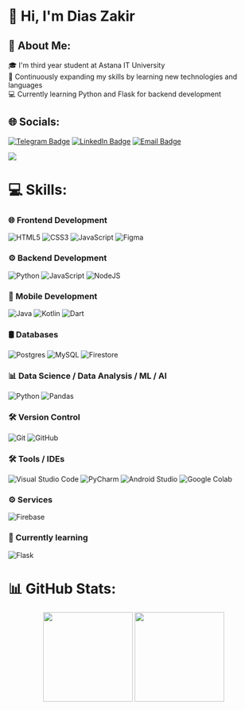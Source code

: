 # 👋 Hi, I'm Dias Zakir

## 💫 About Me:
🎓 I'm third year student at Astana IT University <br>🌱 Continuously expanding my skills by learning new technologies and languages<br>💻 Currently learning Python and Flask for backend development


## 🌐 Socials:
[![Telegram Badge](https://img.shields.io/badge/Telegram-26A5E4?style=for-the-badge&logo=telegram&logoColor=white&link=https://t.me/diaszakir)](https://t.me/diaszakir)
[![LinkedIn Badge](https://img.shields.io/badge/LinkedIn-0A66C2?style=for-the-badge&logo=linkedin&logoColor=white&link=https://www.linkedin.com/in/dias-zakir-51261b296/)](https://www.linkedin.com/in/dias-zakir-51261b296/)
[![Email Badge](https://img.shields.io/badge/Email-D14836?style=for-the-badge&logo=gmail&logoColor=white&link=mailto:diaszakir1@outlook.com)](mailto:diaszakir1@outlook.com)


![](https://komarev.com/ghpvc/?username=diaszakir&color=brightgreen)

# 💻 Skills:
### 🌐 Frontend Development
![HTML5](https://img.shields.io/badge/html5-%23E34F26.svg?style=for-the-badge&logo=html5&logoColor=white) 
![CSS3](https://img.shields.io/badge/css3-%231572B6.svg?style=for-the-badge&logo=css3&logoColor=white)
![JavaScript](https://img.shields.io/badge/javascript-%23323330.svg?style=for-the-badge&logo=javascript&logoColor=%23F7DF1E)
![Figma](https://img.shields.io/badge/figma-%23F24E1E.svg?style=for-the-badge&logo=figma&logoColor=white)
### ⚙️ Backend Development
![Python](https://img.shields.io/badge/python-3670A0?style=for-the-badge&logo=python&logoColor=ffdd54)
![JavaScript](https://img.shields.io/badge/javascript-%23323330.svg?style=for-the-badge&logo=javascript&logoColor=%23F7DF1E)
![NodeJS](https://img.shields.io/badge/node.js-6DA55F?style=for-the-badge&logo=node.js&logoColor=white) 
### 📱 Mobile Development
![Java](https://img.shields.io/badge/java-%23ED8B00.svg?style=for-the-badge&logo=openjdk&logoColor=white)
![Kotlin](https://img.shields.io/badge/kotlin-%237F52FF.svg?style=for-the-badge&logo=kotlin&logoColor=white) 
![Dart](https://img.shields.io/badge/dart-%230175C2.svg?style=for-the-badge&logo=dart&logoColor=white)  
### 🛢 Databases 
![Postgres](https://img.shields.io/badge/postgres-%23316192.svg?style=for-the-badge&logo=postgresql&logoColor=white) 
![MySQL](https://img.shields.io/badge/mysql-4479A1.svg?style=for-the-badge&logo=mysql&logoColor=white)
![Firestore](https://img.shields.io/badge/Firestore-FFCA28?style=for-the-badge&logo=firebase&logoColor=black)
### 📊 Data Science / Data Analysis / ML / AI
![Python](https://img.shields.io/badge/python-3670A0?style=for-the-badge&logo=python&logoColor=ffdd54)
![Pandas](https://img.shields.io/badge/pandas-%23150458.svg?style=for-the-badge&logo=pandas&logoColor=white)
### 🛠️ Version Control
![Git](https://img.shields.io/badge/Git-F05032?style=for-the-badge&logo=git&logoColor=white)
![GitHub](https://img.shields.io/badge/GitHub-181717?style=for-the-badge&logo=github&logoColor=white)
### 🛠️ Tools / IDEs
![Visual Studio Code](https://img.shields.io/badge/Visual%20Studio%20Code-0078d7.svg?style=for-the-badge&logo=visual-studio-code&logoColor=white)
![PyCharm](https://img.shields.io/badge/pycharm-143?style=for-the-badge&logo=pycharm&logoColor=black&color=black&labelColor=green)
![Android Studio](https://img.shields.io/badge/android%20studio-346ac1?style=for-the-badge&logo=android%20studio&logoColor=white)
![Google Colab](https://img.shields.io/badge/Google%20Colab-%23F9A825.svg?style=for-the-badge&logo=googlecolab&logoColor=white)
### ⚙️ Services
![Firebase](https://img.shields.io/badge/Firebase-FFCA28?style=for-the-badge&logo=firebase&logoColor=black)
### 📖 Currently learning
![Flask](https://img.shields.io/badge/flask-%23000.svg?style=for-the-badge&logo=flask&logoColor=white)

# 📊 GitHub Stats:
<div align="center">
  <img height="180em" src="https://github-readme-stats-eight-theta.vercel.app/api?username=diaszakir&show_icons=true&theme=tokyonight&include_all_commits=true&count_private=true"/>
  <img height="180em" src="https://github-readme-stats-eight-theta.vercel.app/api/top-langs/?username=diaszakir&layout=compact&langs_count=8&theme=tokyonight"/>
</div>

